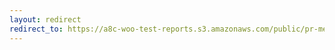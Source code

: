 ```yaml
---
layout: redirect
redirect_to: https://a8c-woo-test-reports.s3.amazonaws.com/public/pr-merge/42711/e2e/index.html
---
```

